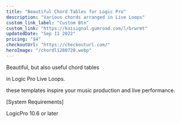 ```yaml
---
title: "Beautiful Chord Tables for Logic Pro"
description: "Various chords arranged in Live Loops"
custom_link_label: "Custom Btn"
custom_link: "https://koisignal.gumroad.com/l/brwrmt"
updatedDate: "Sep 11 2022"
pricing: "$4"
checkoutUrl: "https://checkouturl.com/"
heroImage: "/chordl1280720.webp"
---
```


Beautiful, but also useful chord tables

in Logic Pro Live Loops.

these templates inspire your music production and live performance.

[System Requirements]

LogicPro 10.6 or later